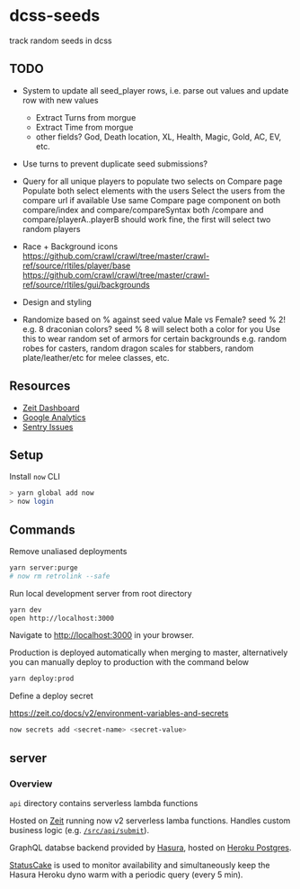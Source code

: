 
# dcss-seeds
track random seeds in dcss

## TODO

- System to update all seed_player rows, i.e. parse out values and update row with new values
  - Extract Turns from morgue
  - Extract Time from morgue
  - other fields? God, Death location, XL, Health, Magic, Gold, AC, EV, etc.

- Use turns to prevent duplicate seed submissions?

- Query for all unique players to populate two selects on Compare page
  Populate both select elements with the users
  Select the users from the compare url if available
  Use same Compare page component on both compare/index and compare/compareSyntax
  both /compare and compare/playerA..playerB should work fine, the first will select two random players

- Race + Background icons
  https://github.com/crawl/crawl/tree/master/crawl-ref/source/rltiles/player/base
  https://github.com/crawl/crawl/tree/master/crawl-ref/source/rltiles/gui/backgrounds

- Design and styling

- Randomize based on % against seed value
  Male vs Female? seed % 2!
  e.g. 8 draconian colors? seed % 8 will select both a color for you
  Use this to wear random set of armors for certain backgrounds
  e.g. random robes for casters, random dragon scales for stabbers, random plate/leather/etc for melee classes, etc.

## Resources

- [Zeit Dashboard](https://vercel.com/noah/dcsseeds)
- [Google Analytics](https://analytics.google.com/analytics/web/#/a106090287w244212901p227276709/admin)
- [Sentry Issues](https://sentry.io/organizations/dcss/issues/?project=5403737&statsPeriod=14d)

## Setup

Install `now` CLI

```bash
> yarn global add now
> now login
```

## Commands

Remove unaliased deployments

```sh
yarn server:purge
# now rm retrolink --safe
```

Run local development server from root directory

```sh
yarn dev
open http://localhost:3000
```
Navigate to [http://localhost:3000](http://localhost:3000) in your browser.

Production is deployed automatically when merging to master, alternatively you can manually deploy to production with the command below

```sh
yarn deploy:prod
```

Define a deploy secret

https://zeit.co/docs/v2/environment-variables-and-secrets

```sh
now secrets add <secret-name> <secret-value>
```

## server

### Overview

`api` directory contains serverless lambda functions

Hosted on [Zeit](https://zeit.co/docs) running now v2 serverless lamba functions. Handles custom business logic (e.g. [`/src/api/submit`](./src/api/submit.js)).

GraphQL databse backend provided by [Hasura](https://hasura.io/), hosted on [Heroku Postgres](https://www.heroku.com/postgres).

[StatusCake](https://app.statuscake.com/) is used to monitor availability and simultaneously keep the Hasura Heroku dyno warm with a periodic query (every 5 min).
